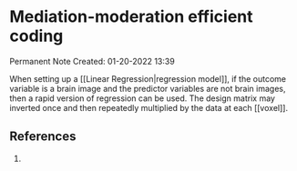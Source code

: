 # Mediation-moderation efficient coding
Permanent Note
Created: 01-20-2022 13:39

When setting up a [[Linear Regression|regression model]], if the outcome variable is a brain image and the predictor variables are not brain images, then a rapid version of regression can be used. The design matrix may inverted once and then repeatedly multiplied by the data at each [[voxel]].  




## References
1. 